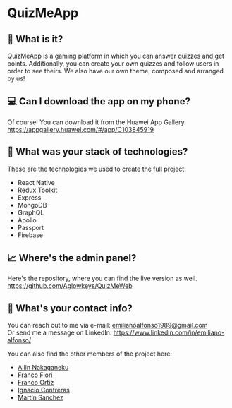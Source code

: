 # QuizMeApp

## 🤔 What is it?

QuizMeApp is a gaming platform in which you can answer quizzes and get points.
Additionally, you can create your own quizzes and follow users in order to see theirs.
We also have our own theme, composed and arranged by us!

## 💻 Can I download the app on my phone?

Of course! You can download it from the Huawei App Gallery.
https://appgallery.huawei.com/#/app/C103845919

## 🧱 What was your stack of technologies?

These are the technologies we used to create the full project:

-   React Native
-   Redux Toolkit
-   Express
-   MongoDB
-   GraphQL
-   Apollo
-   Passport
-   Firebase

## 📈 Where's the admin panel?

Here's the repository, where you can find the live version as well.
https://github.com/Aglowkeys/QuizMeWeb

## 💬 What's your contact info?

You can reach out to me via e-mail: emilianoalfonso1989@gmail.com\
Or send me a message on LinkedIn: https://www.linkedin.com/in/emiliano-alfonso/

You can also find the other members of the project here:

-   <a href="https://github.com/ailinnakaganeku/">Ailin Nakaganeku</a>
-   <a href="https://portfolio-franco-fiori.vercel.app/">Franco Fiori</a>
-   <a href="https://franco-ortiz.com/">Franco Ortiz</a>
-   <a href="https://nc-devw.github.io/portfolio/">Ignacio Contreras</a>
-   <a href="https://github.com/tinsanchez00/">Martín Sánchez</a>
